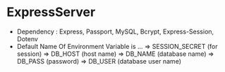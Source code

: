# ExpressServer
- Dependency : Express, Passport, MySQL, Bcrypt, Express-Session, Dotenv
- Default Name Of Environment Variable is ...
  => SESSION_SECRET (for session)
  => DB_HOST (host name)
  => DB_NAME (database name)
  => DB_PASS (password)
  => DB_USER (database user name)
  
